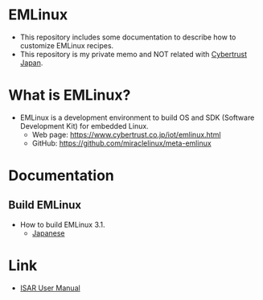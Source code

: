 # EMLinux
- This repository includes some documentation to describe how to customize EMLinux recipes.
- This repository is my private memo and NOT related with [Cybertrust Japan](https://www.cybertrust.co.jp/). 

# What is EMLinux?
- EMLinux is a development environment to build OS and SDK (Software Development Kit) for embedded Linux.
  - Web page: https://www.cybertrust.co.jp/iot/emlinux.html
  - GitHub: https://github.com/miraclelinux/meta-emlinux

# Documentation
## Build EMLinux
- How to build EMLinux 3.1.
  - [Japanese](doc/jp/Build-EMLinux31_jp.md)
<!--
## Docker
- How to install Docker on EMLinux 3.1.
  - [Japanese](doc/jp/Install-Docker_jp.md)
## K3s
- How to install K3s on EMLinux 3.1.
  - [Japanese](doc/jp/Install-K3s_jp.md)
## Podman
- How to install Podman on EMLinux 3.1.
  - [Japanese](doc/jp/Install-Podman_jp.md)
-->

# Link
- [ISAR User Manual](https://github.com/ilbers/isar/blob/master/doc/user_manual.md)